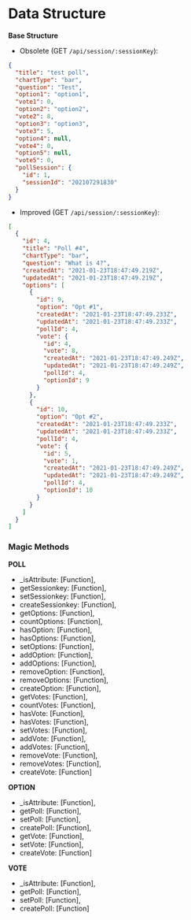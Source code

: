 # Data Structure

**Base Structure**

* Obsolete (GET `/api/session/:sessionKey`):

```json
{
  "title": "test poll",
  "chartType": "bar",
  "question": "Test",
  "option1": "option1",
  "vote1": 0,
  "option2": "option2",
  "vote2": 8,
  "option3": "option3",
  "vote3": 5,
  "option4": null,
  "vote4": 0,
  "option5": null,
  "vote5": 0,
  "pollSession": {
    "id": 1,
    "sessionId": "202107291830"
  }
}
```

* Improved (GET `/api/session/:sessionKey`):

```json
[
  {
    "id": 4,
    "title": "Poll #4",
    "chartType": "bar",
    "question": "What is 4?",
    "createdAt": "2021-01-23T18:47:49.219Z",
    "updatedAt": "2021-01-23T18:47:49.219Z",
    "options": [
      {
        "id": 9,
        "option": "Opt #1",
        "createdAt": "2021-01-23T18:47:49.233Z",
        "updatedAt": "2021-01-23T18:47:49.233Z",
        "pollId": 4,
        "vote": {
          "id": 4,
          "vote": 8,
          "createdAt": "2021-01-23T18:47:49.249Z",
          "updatedAt": "2021-01-23T18:47:49.249Z",
          "pollId": 4,
          "optionId": 9
        }
      },
      {
        "id": 10,
        "option": "Opt #2",
        "createdAt": "2021-01-23T18:47:49.233Z",
        "updatedAt": "2021-01-23T18:47:49.233Z",
        "pollId": 4,
        "vote": {
          "id": 5,
          "vote": 1,
          "createdAt": "2021-01-23T18:47:49.249Z",
          "updatedAt": "2021-01-23T18:47:49.249Z",
          "pollId": 4,
          "optionId": 10
        }
      }
    ]
  }
]
```

### Magic Methods

**POLL**

* \_isAttribute: [Function],
* getSessionkey: [Function],
* setSessionkey: [Function],
* createSessionkey: [Function],
* getOptions: [Function],
* countOptions: [Function],
* hasOption: [Function],
* hasOptions: [Function],
* setOptions: [Function],
* addOption: [Function],
* addOptions: [Function],
* removeOption: [Function],
* removeOptions: [Function],
* createOption: [Function],
* getVotes: [Function],
* countVotes: [Function],
* hasVote: [Function],
* hasVotes: [Function],
* setVotes: [Function],
* addVote: [Function],
* addVotes: [Function],
* removeVote: [Function],
* removeVotes: [Function],
* createVote: [Function]

**OPTION**

* \_isAttribute: [Function],
* getPoll: [Function],
* setPoll: [Function],
* createPoll: [Function],
* getVote: [Function],
* setVote: [Function],
* createVote: [Function]

**VOTE**

* \_isAttribute: [Function],
* getPoll: [Function],
* setPoll: [Function],
* createPoll: [Function]
